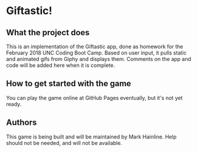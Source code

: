 # Giftastic!

## What the project does
This is an implementation of the Giftastic app, done as homework for the February 2018 UNC Coding Boot Camp. Based on user input, it pulls static and animated gifs from Giphy and displays them. Comments on the app and code will be added here when it is complete.

## How to get started with the game
You can play the game online at GitHub Pages eventually, but it's not yet ready.

## Authors
This game is being built and will be maintained by Mark Hainline. Help should not be needed, and will not be available.

